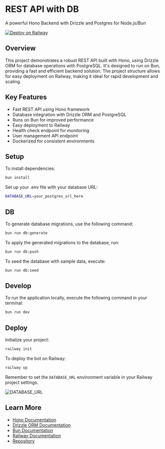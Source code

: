 # REST API with DB

A powerful Hono Backend with Drizzle and Postgres for Node.js/Bun

[![Deploy on Railway](https://railway.app/button.svg)](https://railway.app/template/hIiRi5?referralCode=CODE)

## Overview

This project demonstrates a robust REST API built with Hono, using Drizzle ORM for database operations with PostgreSQL. It's designed to run on Bun, providing a fast and efficient backend solution. The project structure allows for easy deployment on Railway, making it ideal for rapid development and scaling.

## Key Features

- Fast REST API using Hono framework
- Database integration with Drizzle ORM and PostgreSQL
- Runs on Bun for improved performance
- Easy deployment to Railway
- Health check endpoint for monitoring
- User management API endpoint
- Dockerized for consistent environments

## Setup

To install dependencies:

```bash
bun install
```

Set up your .env file with your database URL:

```bash
DATABASE_URL=your_postgres_url_here
```

## DB

To generate database migrations, use the following command:

```bash
bun run db:generate
```

To apply the generated migrations to the database, run:

```bash
bun run db:push
```

To seed the database with sample data, execute:

```bash
bun run db:seed
```

## Develop

To run the application locally, execute the following command in your terminal:

```bash
bun run dev
```

## Deploy

Initialize your project:

```bash
railway init
```

To deploy the bot on Railway:

```bash
railway up
```

Remember to set the `DATABASE_URL` environment variable in your Railway project settings.

![DATABASE_URL](https://github.com/user-attachments/assets/eab66d70-ebe5-42fa-b1dd-3859cdbc199a)

## Learn More

- [Hono Documentation](https://hono.dev/)
- [Drizzle ORM Documentation](https://orm.drizzle.team/)
- [Bun Documentation](https://bun.sh/docs)
- [Railway Documentation](https://docs.railway.app/)
- [Repository](https://github.com/aeither/railway-rest-api-with-db)
